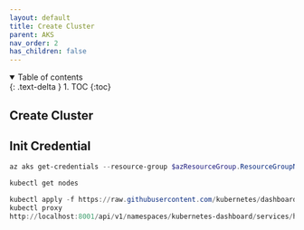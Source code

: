 ```yaml
---
layout: default
title: Create Cluster
parent: AKS
nav_order: 2
has_children: false
---
```


<details open markdown="block">
  <summary>
    Table of contents
  </summary>
  {: .text-delta }
1. TOC
{:toc}
</details>

## Create Cluster

## Init Credential

```powershell
az aks get-credentials --resource-group $azResourceGroup.ResourceGroupName --name $inventoryVars.aks.cluster_name

kubectl get nodes

kubectl apply -f https://raw.githubusercontent.com/kubernetes/dashboard/master/aio/deploy/recommended.yaml
kubectl proxy
http://localhost:8001/api/v1/namespaces/kubernetes-dashboard/services/https:kubernetes-dashboard:/proxy/

```
